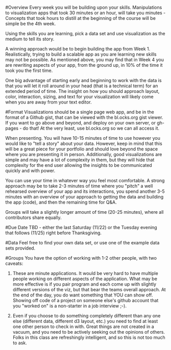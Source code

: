#Overview
Every week you will be building upon your skills.  Manipulations to visualization apps that took 30 minutes or an hour, will take you minutes - Concepts that took hours to distill at the beginning of the course will be simple be the 4th week.

Using the skills you are learning, pick a data set and use visualization as the medium to tell its story.

A winning approach would be to begin building the app from Week 1.  Realistically, trying to build a scalable app as you are learning new skills may not be possible.  As mentioned above, you may find that in Week 4 you are rewriting aspects of your app, from the ground up, in 10% of the time it took you the first time.

One big advantage of starting early and beginning to work with the data is that you will let it roll around in your head (that is a technical term) for an extended period of time.  The insight on how you should approach layout, color, interaction, sizing, and text for your visualization will likely come when you are away from your text editor.

#Format
Visualizations should be a single page web app, and be in the format of a Github gist, that can be viewed with the bl.ocks.org gist viewer.  If you want to go above and beyond, and deploy on your own server, or gh-pages - do that!  At the very least, use bl.ocks.org so we can all access it.

When presenting.  You will have 10-15 minutes of time to use however you would like to "tell a story" about your data.  However, keep in mind that this will be a great piece for your portfolio and should love beyond the space where you are presenting it in person.  Additionally, good visualizations are simple and may have a lot of complexity in them, but they will hide that complexity for the end user allowing the insights to be communicated quickly and with power.

You can use your time in whatever way you feel most comfortable.  A strong approach may be to take 2-3 minutes of time where you "pitch" a well rehearsed overview of your app and its interactions, you spend another 3-5 minutes with an overview of your approach to getting the data and building the app (code), and then the remaining time for Q&A.

Groups will take a slightly longer amount of time (20-25 minutes), where all contributors share equally.

#Due Date
TBD - either the last Saturday (11/22) or the Tuesday evening that follows (11/25) right before Thanksgiving.

#Data
Feel free to find your own data set, or use one of the example data sets provided.

#Groups
You have the option of working with 1-2 other people, with two caveats:

1. These are minute applications.  It would be very hard to have multiple people working on different aspects of the application.  What may be more effective is if you pair program and each come up with slightly different versions of the viz, but that bear the teams overall approach.  At the end of the day, you do want something that YOU can show off.  Showing off code of a project on someone else's github account that you "worked on" is a non-starter in a job interview ;-).

2. Even if you choose to do something completely different than any one else (different data, different d3 layout, etc.) you need to find at least one other person to check in with.  Great things are not created in a vacuum, and you need to be actively seeking out the opinions of others.  Folks in this class are refreshingly intelligent, and so this is not too much to ask. 

